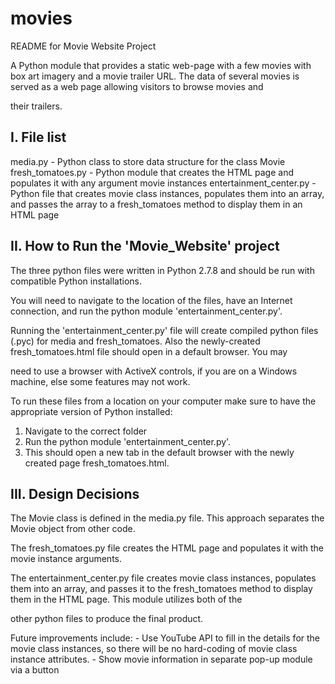 # movies
README for Movie Website Project

A Python module that provides a static web-page with a few movies with box art imagery and a movie trailer URL.  The data of several movies is served as a web page allowing visitors to browse movies and 

their trailers.


I. File list
--------------
media.py			- Python class to store data structure for the class Movie
fresh_tomatoes.py		- Python module that creates the HTML page and populates it with any argument movie instances 
entertainment_center.py		- Python file that creates movie class instances, populates them into an array, and passes the array to 
				a fresh_tomatoes method to display them in an HTML page


II. How to Run the 'Movie_Website' project
--------------------------------------------
The three python files were written in Python 2.7.8 and should be run with compatible Python installations.

You will need to navigate to the location of the files, have an Internet connection, and run the python module 'entertainment_center.py'.  

Running the 'entertainment_center.py' file will create compiled python files (.pyc) for media and fresh_tomatoes. Also the newly-created fresh_tomatoes.html file should open in a default browser. You may 

need to use a browser with ActiveX controls, if you are on a Windows machine, else some features may not work.


To run these files from a location on your computer make sure to have the appropriate version of Python installed:
1.  Navigate to the correct folder
2.  Run the python module 'entertainment_center.py'.
3.  This should open a new tab in the default browser with the newly created page fresh_tomatoes.html.


III. Design Decisions 
---------------------

The Movie class is defined in the media.py file.  This approach separates the Movie object from other code.

The fresh_tomatoes.py file creates the HTML page and populates it with the movie instance arguments.  

The entertainment_center.py file creates movie class instances, populates them into an array, and passes it to the fresh_tomatoes method to display them in the HTML page.  This module utilizes both of the 

other python files to produce the final product.

Future improvements include:
	- Use YouTube API to fill in the details for the movie class instances, so there will be no hard-coding of movie class instance attributes.
	- Show movie information in separate pop-up module via a button
